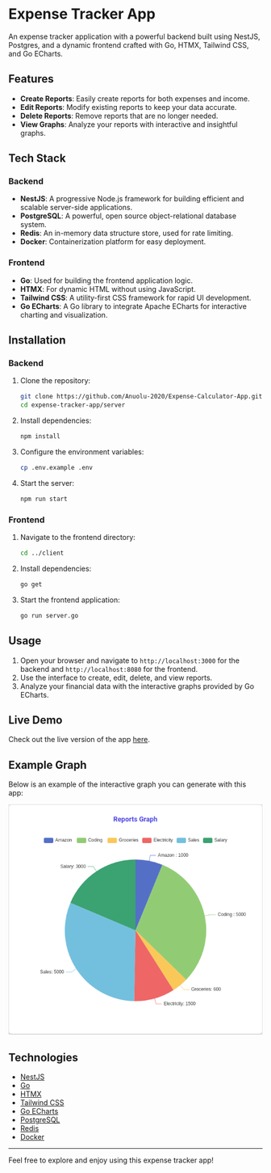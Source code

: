 # Expense Tracker App

An expense tracker application with a powerful backend built using NestJS, Postgres, and a dynamic frontend crafted with Go, HTMX, Tailwind CSS, and Go ECharts.

## Features

- **Create Reports**: Easily create reports for both expenses and income.
- **Edit Reports**: Modify existing reports to keep your data accurate.
- **Delete Reports**: Remove reports that are no longer needed.
- **View Graphs**: Analyze your reports with interactive and insightful graphs.

## Tech Stack

### Backend

- **NestJS**: A progressive Node.js framework for building efficient and scalable server-side applications.
- **PostgreSQL**: A powerful, open source object-relational database system.
- **Redis**: An in-memory data structure store, used for rate limiting.
- **Docker**: Containerization platform for easy deployment.

### Frontend

- **Go**: Used for building the frontend application logic.
- **HTMX**: For dynamic HTML without using JavaScript.
- **Tailwind CSS**: A utility-first CSS framework for rapid UI development.
- **Go ECharts**: A Go library to integrate Apache ECharts for interactive charting and visualization.

## Installation

### Backend

1. Clone the repository:

   ```sh
   git clone https://github.com/Anuolu-2020/Expense-Calculator-App.git
   cd expense-tracker-app/server
   ```

2. Install dependencies:

   ```sh
   npm install
   ```

3. Configure the environment variables:

   ```sh
   cp .env.example .env
   ```

4. Start the server:
   ```sh
   npm run start
   ```

### Frontend

1. Navigate to the frontend directory:

   ```sh
   cd ../client
   ```

2. Install dependencies:

   ```sh
   go get
   ```

3. Start the frontend application:
   ```sh
   go run server.go
   ```

## Usage

1. Open your browser and navigate to `http://localhost:3000` for the backend and `http://localhost:8080` for the frontend.
2. Use the interface to create, edit, delete, and view reports.
3. Analyze your financial data with the interactive graphs provided by Go ECharts.

## Live Demo

Check out the live version of the app [here](https://expense-tracker-app-u3za.onrender.com).

## Example Graph

Below is an example of the interactive graph you can generate with this app:

![Example Graph](./assets/report-graph.png)

## Technologies

- [NestJS](https://nestjs.com/)
- [Go](https://golang.org/)
- [HTMX](https://htmx.org/)
- [Tailwind CSS](https://tailwindcss.com/)
- [Go ECharts](https://github.com/go-echarts/go-echarts)
- [PostgreSQL](https://www.postgresql.org/)
- [Redis](https://redis.io/)
- [Docker](https://www.docker.com/)

---

Feel free to explore and enjoy using this expense tracker app!
